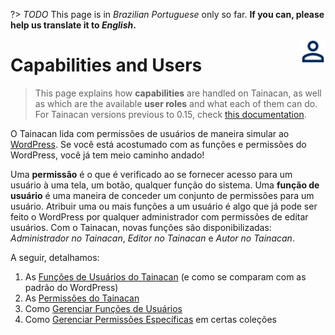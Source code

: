 ?> _TODO_  This page is in *Brazilian Portuguese* only so far. **If you can, please help us translate it to *English*.**

<div style="float: right; margin-left: 1rem;">
	<img 
		alt="Ícone de Usuários" 
		src="_assets/images/icon_users.png"
		width="40"
		height="40">
</div>

# Capabilities and Users

> This page explains how **capabilities** are handled on Tainacan, as well as which are the available **user roles** and what each of them can do. For Tainacan versions previous to 0.15, check [this documentation](users).

O Tainacan lida com permissões de usuários de maneira simular ao [WordPress](https://codex.wordpress.org/pt-br:Pap%C3%A9is_e_Capacidades). Se você está acostumado com as funções e permissões do WordPress, você já tem meio caminho andado!

Uma **permissão** é o que é verificado ao se fornecer acesso para um usuário à uma tela, um botão, qualquer função do sistema. Uma **função de usuário** é uma maneira de conceder um conjunto de permissões para um usuário. Atribuir uma ou mais funções a um usuário é algo que já pode ser feito o WordPress por qualquer administrador com permissões de editar usuários. Com o Tainacan, novas funções são disponibilizadas: *Administrador no Tainacan*, *Editor no Tainacan* e *Autor no Tainacan*.

A seguir, detalhamos:

1. As [Funções de Usuários do Tainacan](/tainacan-roles.md) (e como se comparam com as padrão do WordPress)
2. As [Permissões do Tainacan](/capabilities.md)
3. Como [Gerenciar Funções de Usuários](/manage-user-roles.md)
4. Como [Gerenciar Permissões Específicas](/manage-specific-capabilities.md) em certas coleções
